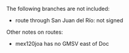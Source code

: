 The following branches are not included:
* route through San Juan del Río: not signed

Other notes on routes:
* mex120joa has no GMSV east of Doc
